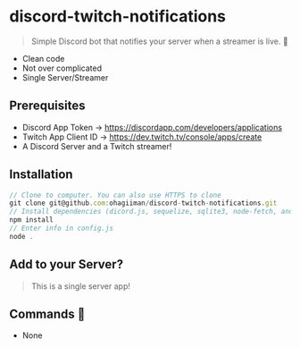 # discord-twitch-notifications

> Simple Discord bot that notifies your server when a streamer is live. 🍙

- Clean code
- Not over complicated
- Single Server/Streamer

## Prerequisites

- Discord App Token -> https://discordapp.com/developers/applications
- Twitch App Client ID -> https://dev.twitch.tv/console/apps/create
- A Discord Server and a Twitch streamer!

## Installation

```js
// Clone to computer. You can also use HTTPS to clone
git clone git@github.com:ohagiiman/discord-twitch-notifications.git
// Install dependencies (dicord.js, sequelize, sqlite3, node-fetch, and cron)
npm install
// Enter info in config.js
node .
```

## Add to your Server?

> This is a single server app!

## Commands 🗿

- None
